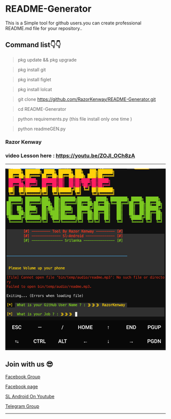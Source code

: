 # README-Generator
This is a Simple tool for github users.you can create professional README.md file for your repository..




## Command list👇👇

> pkg update && pkg upgrade

> pkg install git

> pkg install figlet

> pkg install lolcat


> git clone https://github.com/RazorKenway/README-Generator.git

> cd README-Generator

> python requirements.py      (this file install only one time )

> python readmeGEN.py


### Razor Kenway


### video Lesson here : https://youtu.be/ZOJl_OCh8zA

<hr colour="Red">

<img src="README-Generator.png" size ="15">

<br>

## Join with us 😎

<a href="https://www.facebook.com/groups/277920623081269/?ref=share">Facebook Group </a>

<a href="https://www.facebook.com/SLAndroidD/">Facebook page </a>

<a href="https://www.youtube.com/c/SLAndroid"> SL Android On Youtube  </a>

<a href="https://t.me/joinchat/MaJux1c8gdMW2GSqCpEBxQ"> Telegram Group </a>

<hr colour="Red" size="10">


